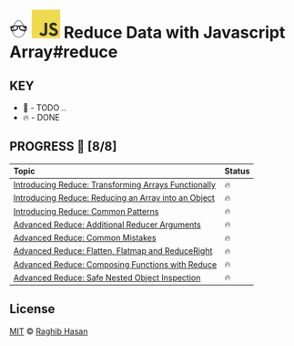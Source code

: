 # ![🥚 EH](./eH-logo.png) ![JS](./js-logo.png)  Reduce Data with Javascript Array#reduce


## KEY
* 🚧 - TODO ..
* 🔥 - DONE

## PROGRESS 🚀 [8/8]

|  Topic       |        Status     |
| :-------------  | :------------- |
| [Introducing Reduce: Transforming Arrays Functionally](./practices/intro-reduce-transformArr-func.js) | 🔥 |
| [Introducing Reduce: Reducing an Array into an Object](./practices/reduce-arr-obj.js) | 🔥 |
| [Introducing Reduce: Common Patterns](./practices/common-patterns.js) | 🔥 |
| [Advanced Reduce: Additional Reducer Arguments](./practices/additional-reducerArgs.js) | 🔥 |
| [Advanced Reduce: Common Mistakes](./practices/common-mistakes.js) | 🔥 |
| [Advanced Reduce: Flatten, Flatmap and ReduceRight](./practices/flatten-flatmap-reduceRight.js) | 🔥 |
| [Advanced Reduce: Composing Functions with Reduce](./practices/composing-func-reduce.js) | 🔥 |
| [Advanced Reduce: Safe Nested Object Inspection](./practices/safe-nestedObj-inspect.js) | 🔥 |


## License
[MIT](./license) © [Raghib Hasan](http://raghibm.com/)